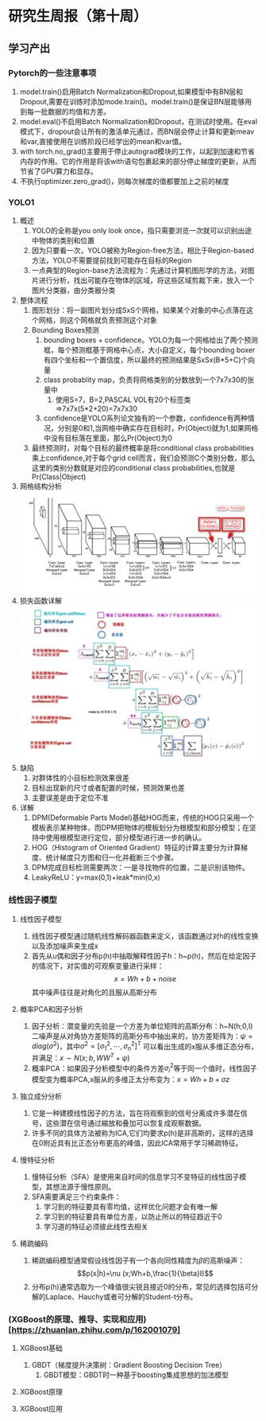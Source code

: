 # 研究生周报（第十周）

## 学习产出

### Pytorch的一些注意事项

1. model.train()启用Batch Normalization和Dropout,如果模型中有BN层和Dropout,需要在训练时添加mode.train()。model.train()是保证BN层能够用到每一批数据的均值和方差。
2. model.eval()不启用Batch Normalization和Dropout，在测试时使用。在eval模式下，dropout会让所有的激活单元通过，而BN层会停止计算和更新meav和var,直接使用在训练阶段已经学出的mean和var值。
3. with torch.no_grad()主要用于停止autograd模块的工作，以起到加速和节省内存的作用。它的作用是将该with语句包裹起来的部分停止梯度的更新，从而节省了GPU算力和显存。
4. 不执行optimizer.zero_grad()，则每次梯度的值都要加上之前的梯度

### YOLO1

1. 概述
   1. YOLO的全称是you only look once，指只需要浏览一次就可以识别出途中物体的类别和位置
   2. 因为只要看一次，YOLO被称为Region-free方法，相比于Region-based方法，YOLO不需要提前找到可能存在目标的Region
   3. 一点典型的Region-base方法流程为：先通过计算机图形学的方法，对图片进行分析，找出可能存在物体的区域，将这些区域剪裁下来，放入一个图片分类器，由分类器分类
2. 整体流程
   1. 图形划分：将一副图片划分成SxS个网格，如果某个对象的中心点落在这个网格，则这个网格就负责预测这个对象
   2. Bounding Boxes预测
      1. bounding boxes + confidence。YOLO为每一个网格给出了两个预测框，每个预测框基于网格中心点，大小自定义，每个bounding boxer有四个坐标和一个置信度，所以最终的预测结果是SxSx(B*5+C)个向量
      2. class probablity map，负责将网格类别的分数放到一个7x7x30的张量中
         1. 使用S=7，B=2,PASCAL VOL有20个标签类=>7x7x(5*2+20)=7x7x30
      3. confidence是YOLO系列论文独有的一个参数，confidence有两种情况，分别是0和1,当网格中确实存在目标时，Pr(Object)就为1,如果网格中没有目标落在里面，那么Pr(Object)为0
   3. 最终预测时，对每个目标的最终概率是将conditional class probabilities乘上confidence,对于每个grid cell而言，我们会预测C个类别分数，那么这里的类别分数就是对应的conditional class probabilities,也就是Pr(Class|Object)
3. 网格结构分析
   ![avator](./resource/Screenshot_20220710_221704.png)
4. 损失函数详解
   ![avator](./resource/b0a617d652c840669d555eb236a0b942.png)
5. 缺陷
   1. 对群体性的小目标检测效果很差
   2. 目标出现新的尺寸或者配置的时候，预测效果也差
   3. 主要误差是由于定位不准
6. 详解
   1. DPM(Deformable Parts Model)基础HOG而来，传统的HOG只采用一个模板表示某种物体，而DPM把物体的模板划分为根模型和部分模型；在坚持中使用根模型进行定位，部分模型进行进一步的确认。
   2. HOG（Histogram of Oriented Gradient）特征的计算主要分为计算梯度、统计梯度只方图和归一化并截断三个步骤。
   3. DPM完成目标检测需要两次：一是寻找物件的位置，二是识别该物件。
   4. LeakyReLU：y=max(0,1)+leak*min(0,x)

### 线性因子模型

1. 线性因子模型
   1. 线性因子模型通过随机线性解码器函数来定义，该函数通过对h的线性变换以及添加噪声来生成x
   2. 首先从u偶和因子分布p(h)中抽取解释性因子h：h~p(h)，然后在给定因子的情况下，对实值的可观察变量进行采样：
   $$x=Wh+b+noise$$
   其中噪声往往是对角化的且服从高斯分布

2. 概率PCA和因子分析
   1. 因子分析：潜变量的先验是一个方差为单位矩阵的高斯分布：h~N(h;0,I)
   二噪声是从对角协方差矩阵的高斯分布中抽出来的，协方差矩阵为：$\psi=diag(\sigma^2)$，其中$\sigma^2=[\sigma_1^2,\cdots,\sigma_n^2]^T$
   可以看出生成的x服从多维正态分布，并满足：$x\sim N(x;b,WW^T+\psi)$
   2. 概率PCA：如果因子分析模型中的条件方差$\sigma_i^2$等于同一个值时，线性因子模型变为概率PCA,x服从的多维正太分布变为：$x=Wh+b+\sigma z$

3. 独立成分分析
   1. 它是一种建模线性因子的方法，旨在将观察到的信号分离成许多潜在信号，这些潜在信号通过縮放和叠加可以恢复成观察数据。
   2. 许多不同的具体方法被称为ICA,它们均要求p(h)是非高斯的，这样的选择在0附近具有比正态分布更高的峰值，因此ICA常用于学习稀疏特征。

4. 慢特征分析
   1. 慢特征分析（SFA）是使用来自时间的信息学习不变特征的线性因子模型，其想法源于慢性原则。
   2. SFA需要满足三个约束条件：
      1. 学习到的特征要具有零均值，这样优化问题才会有唯一解
      2. 学习到的特征要具有单位方差，以防止所以的特征趋近于0
      3. 学习道的特征必须彼此线性去相关

5. 稀疏编码
   1. 稀疏编码模型通常假设线性因子有一个各向同性精度为$\beta$的高斯噪声：
   $$p(x|h)=\nu (x;Wh+b,\frac{1}{\beta}I)$$
   2. 分布p(h)通常选取为一个峰值很尖锐且接近0的分布，常见的选择包括可分解的Laplace、Hauchy或者可分解的Student-t分布。

### (XGBoost的原理、推导、实现和应用)[https://zhuanlan.zhihu.com/p/162001079]

1. XGBoost基础
   1. GBDT（梯度提升决策树：Gradient Boosting Decision Tree）
      1. GBDT模型：GBDT时一种基于boosting集成思想的加法模型

2. XGBoost原理

3. XGBoost应用

